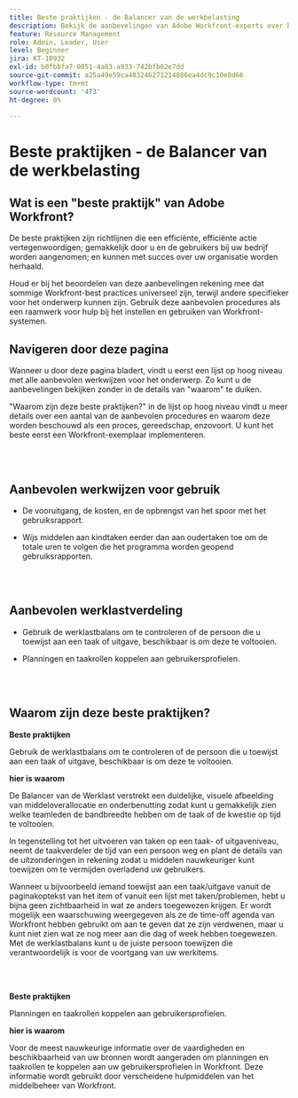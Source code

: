 ```yaml
---
title: Beste praktijken - de Balancer van de werkbelasting
description: Bekijk de aanbevelingen van Adobe Workfront-experts over het instellen, beheren en gebruiken van de Workload Balancer.
feature: Resource Management
role: Admin, Leader, User
level: Beginner
jira: KT-10932
exl-id: b0fbbfa7-0851-4a83-a933-742bfb02e7dd
source-git-commit: a25a49e59ca483246271214886ea4dc9c10e8d66
workflow-type: tm+mt
source-wordcount: '473'
ht-degree: 0%

---
```


# Beste praktijken - de Balancer van de werkbelasting

## Wat is een &quot;beste praktijk&quot; van Adobe Workfront?

De beste praktijken zijn richtlijnen die een efficiënte, efficiënte actie vertegenwoordigen; gemakkelijk door u en de gebruikers bij uw bedrijf worden aangenomen; en kunnen met succes over uw organisatie worden herhaald.

Houd er bij het beoordelen van deze aanbevelingen rekening mee dat sommige Workfront-best practices universeel zijn, terwijl andere specifieker voor het onderwerp kunnen zijn. Gebruik deze aanbevolen procedures als een raamwerk voor hulp bij het instellen en gebruiken van Workfront-systemen.

## Navigeren door deze pagina

Wanneer u door deze pagina bladert, vindt u eerst een lijst op hoog niveau met alle aanbevolen werkwijzen voor het onderwerp. Zo kunt u de aanbevelingen bekijken zonder in de details van &quot;waarom&quot; te duiken.

&quot;Waarom zijn deze beste praktijken?&quot; in de lijst op hoog niveau vindt u meer details over een aantal van de aanbevolen procedures en waarom deze worden beschouwd als een proces, gereedschap, enzovoort. U kunt het beste eerst een Workfront-exemplaar implementeren.

</br>
</br>

## Aanbevolen werkwijzen voor gebruik

* De vooruitgang, de kosten, en de opbrengst van het spoor met het gebruiksrapport.

* Wijs middelen aan kindtaken eerder dan aan oudertaken toe om de totale uren te volgen die het programma worden geopend gebruiksrapporten.

</br>
</br>


## Aanbevolen werklastverdeling

* Gebruik de werklastbalans om te controleren of de persoon die u toewijst aan een taak of uitgave, beschikbaar is om deze te voltooien.

* Planningen en taakrollen koppelen aan gebruikersprofielen.

</br>
</br>


## Waarom zijn deze beste praktijken?

**Beste praktijken**

Gebruik de werklastbalans om te controleren of de persoon die u toewijst aan een taak of uitgave, beschikbaar is om deze te voltooien.



**hier is waarom**

De Balancer van de Werklast verstrekt een duidelijke, visuele afbeelding van middeloverallocatie en onderbenutting zodat kunt u gemakkelijk zien welke teamleden de bandbreedte hebben om de taak of de kwestie op tijd te voltooien.



In tegenstelling tot het uitvoeren van taken op een taak- of uitgaveniveau, neemt de taakverdeler de tijd van een persoon weg en plant de details van de uitzonderingen in rekening zodat u middelen nauwkeuriger kunt toewijzen om te vermijden overladend uw gebruikers.



Wanneer u bijvoorbeeld iemand toewijst aan een taak/uitgave vanuit de paginakoptekst van het item of vanuit een lijst met taken/problemen, hebt u bijna geen zichtbaarheid in wat ze anders toegewezen krijgen. Er wordt mogelijk een waarschuwing weergegeven als ze de time-off agenda van Workfront hebben gebruikt om aan te geven dat ze zijn verdwenen, maar u kunt niet zien wat ze nog meer aan die dag of week hebben toegewezen. Met de werklastbalans kunt u de juiste persoon toewijzen die verantwoordelijk is voor de voortgang van uw werkitems.


</br>
</br>

**Beste praktijken**

Planningen en taakrollen koppelen aan gebruikersprofielen.



**hier is waarom**

Voor de meest nauwkeurige informatie over de vaardigheden en beschikbaarheid van uw bronnen wordt aangeraden om planningen en taakrollen te koppelen aan uw gebruikersprofielen in Workfront. Deze informatie wordt gebruikt door verscheidene hulpmiddelen van het middelbeheer van Workfront.
